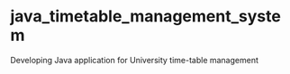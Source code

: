 # java_timetable_management_system
Developing Java application for University time-table management 
